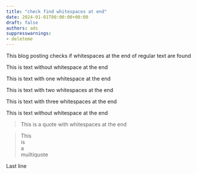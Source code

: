 ```yaml
---
title: "check find whitespaces at end"
date: 2024-01-01T00:00:00+00:00
draft: false
authors: ads
suppresswarnings:
- deleteme
---
```


This blog posting checks if whitespaces at the end of regular text are found

<!--more-->

This is text without whitespace at the end

This is text with one whitespace at the end 

This is text with two whitespaces at the end  

This is text with three whitespaces at the end   

This is text without whitespace at the end

> This is a quote with whitespaces at the end  

> This  
> is  
> a  
> muiltiquote  

Last line
